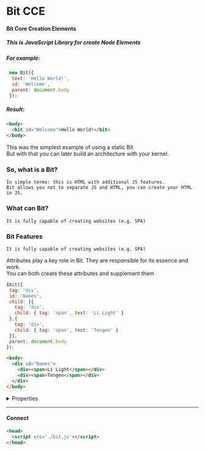 # Bit CCE 
#### Bit Core Creation Elements <br>
##### This is JavaScript Library for create Node Elements
##### For example:
```js
 new Bit({
  text: 'Hello World!',
  id: 'Welcome',
  parent: document.body
 });
 ```
##### Result:
 ```html 
<body>
   <bit id="Welcome">Hello World!</bit>
</body>
```
This was the simplest example of using a static Bit <br>
But with that you can later build an architecture with your kernel. <br>

 ### So, what is a Bit? <br>
 ```
 In simple terms: this is HTML with additional JS features.
 Bit allows you not to separate JS and HTML, you can create your HTML in JS.
 ``` 
 
 ### What can Bit? <br>
 ```
 It is fully capable of creating websites (e.g. SPA)
 ``` 

### Bit Features <br>
 ```
 It is fully capable of creating websites (e.g. SPA)
 ``` 

 Attributes play a key role in Bit. They are responsible for its essence and work. <br> You can both create these attributes and supplement them
 
 ```js
 $bit({
  tag: 'div',
  id: 'Names',
  child: [{
    tag: 'div',
    child: { tag: 'span', text: 'Li Light' }
  },{
    tag: 'div',
    child: { tag: 'span', text: 'Tengen' }
  }],
  parent: document.body
 });
 ```
 ```html
<body>
   <div id="Names">
	 <div><span>Li Light</span></div>
	 <div><span>Tengen</span></div>
   </div>
</body>
 ```

<details><summary>Properties</summary>
<p>

 #### Most of the named properties are comparable to HTML <br>
> [class, id, title, value...]<br>
#### But new ones have also been added<br>
> ***[parent]:*** parent.append($bit); <br>
***[parentTop]:*** parent.prepend($bit); <br>
***[child]:*** $bit.append(child); <br>
***[wrap]:*** $bit = wrap.append($bit); <br>
***[append]:*** $bit.append(); <br>
***[prepend]:*** $bit.prepend(); <br>
***attr:*** setAttribute; <br>
***html:*** innerHtml; <br>
***text:*** createTextNode; <br>
***tag:*** createElement;
</p>
</details>

<hr>

#### Connect
```html
<head>
  <script src='./bit.js'></script>
</head>
```
